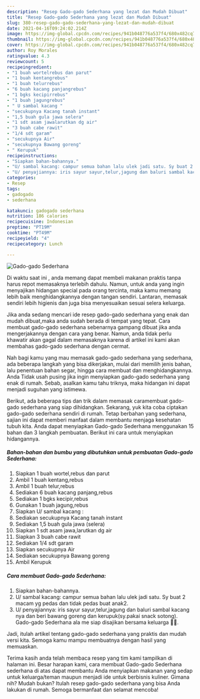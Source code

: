 ```yaml
---
description: "Resep Gado-gado Sederhana yang lezat dan Mudah Dibuat"
title: "Resep Gado-gado Sederhana yang lezat dan Mudah Dibuat"
slug: 380-resep-gado-gado-sederhana-yang-lezat-dan-mudah-dibuat
date: 2021-04-16T09:24:02.214Z
image: https://img-global.cpcdn.com/recipes/941b048776a537f4/680x482cq70/gado-gado-sederhana-foto-resep-utama.jpg
thumbnail: https://img-global.cpcdn.com/recipes/941b048776a537f4/680x482cq70/gado-gado-sederhana-foto-resep-utama.jpg
cover: https://img-global.cpcdn.com/recipes/941b048776a537f4/680x482cq70/gado-gado-sederhana-foto-resep-utama.jpg
author: Roy Morales
ratingvalue: 4.3
reviewcount: 5
recipeingredient:
- "1 buah wortelrebus dan parut"
- "1 buah kentangrebus"
- "1 buah telurrebus"
- "6 buah kacang panjangrebus"
- "1 bgks kecipirrebus"
- "1 buah jagungrebus"
- " U sambal kacang "
- "secukupnya Kacang tanah instant"
- "1,5 buah gula jawa selera"
- "1 sdt asam jawalarutkan dg air"
- "3 buah cabe rawit"
- "1/4 sdt garam"
- "secukupnya Air"
- "secukupnya Bawang goreng"
- " Kerupuk"
recipeinstructions:
- "Siapkan bahan-bahannya."
- "U/ sambal kacang: campur semua bahan lalu ulek jadi satu. Sy buat 2 macam yg pedas dan tidak pedas buat anak2."
- "U/ penyajiannya: iris sayur sayur,telur,jagung dan baluri sambal kacang nya dan beri bawang goreng dan kerupuk(sy.pakai snack sotong). Gado-gado Sederhana ala me siap disajikan bersama keluarga 🙏🥰."
categories:
- Resep
tags:
- gadogado
- sederhana

katakunci: gadogado sederhana 
nutrition: 186 calories
recipecuisine: Indonesian
preptime: "PT19M"
cooktime: "PT49M"
recipeyield: "4"
recipecategory: Lunch

---
```



![Gado-gado Sederhana](https://img-global.cpcdn.com/recipes/941b048776a537f4/680x482cq70/gado-gado-sederhana-foto-resep-utama.jpg)

Di waktu  saat ini , anda memang dapat membeli makanan praktis tanpa harus repot memasaknya terlebih dahulu. Namun, untuk anda yang ingin menyajikan hidangan special pada orang tercinta, maka kamu memang lebih baik menghidangkannya dengan tangan sendiri. Lantaran, memasak sendiri lebih higienis dan juga bisa menyesuaikan sesuai selera keluarga.

Jika anda sedang mencari ide resep gado-gado sederhana yang enak dan mudah dibuat,maka anda sudah berada di tempat yang tepat. Cara membuat gado-gado sederhana  sebenarnya gampang dibuat jika anda mengerjakannya dengan cara yang benar. Namun, anda tidak perlu khawatir akan gagal dalam memasaknya 
karena di artikel ini kami akan membahas gado-gado sederhana dengan cermat.  



Nah bagi kamu yang mau memasak gado-gado sederhana yang sederhana, ada beberapa langkah yang bisa dikerjakan, mulai dari memilih jenis bahan, lalu penentuan bahan segar, hingga cara membuat dan menghidangkannya. Anda Tidak usah pusing jika ingin menyiapkan gado-gado sederhana yang enak di rumah. Sebab, asalkan kamu  tahu triknya, maka hidangan ini dapat menjadi suguhan yang istimewa.

Berikut, ada beberapa tips dan trik dalam memasak caramembuat gado-gado sederhana yang siap dihidangkan. Sekarang, yuk kita coba ciptakan gado-gado sederhana sendiri di rumah. Tetap berbahan yang sederhana, sajian ini dapat memberi manfaat dalam membantu menjaga kesehatan tubuh kita. Anda dapat menyiapkan Gado-gado Sederhana menggunakan 15 bahan dan 3 langkah pembuatan. Berikut ini cara untuk menyiapkan hidangannya.

<!--inarticleads1-->

##### Bahan-bahan dan bumbu yang dibutuhkan untuk pembuatan Gado-gado Sederhana:

1. Siapkan 1 buah wortel,rebus dan parut
1. Ambil 1 buah kentang,rebus
1. Ambil 1 buah telur,rebus
1. Sediakan 6 buah kacang panjang,rebus
1. Sediakan 1 bgks kecipir,rebus
1. Gunakan 1 buah jagung,rebus
1. Siapkan  U/ sambal kacang :
1. Sediakan secukupnya Kacang tanah instant
1. Sediakan 1,5 buah gula jawa (selera)
1. Siapkan 1 sdt asam jawa,larutkan dg air
1. Siapkan 3 buah cabe rawit
1. Sediakan 1/4 sdt garam
1. Siapkan secukupnya Air
1. Sediakan secukupnya Bawang goreng
1. Ambil  Kerupuk




<!--inarticleads2-->

##### Cara membuat Gado-gado Sederhana:

1. Siapkan bahan-bahannya.
1. U/ sambal kacang: campur semua bahan lalu ulek jadi satu. Sy buat 2 macam yg pedas dan tidak pedas buat anak2.
1. U/ penyajiannya: iris sayur sayur,telur,jagung dan baluri sambal kacang nya dan beri bawang goreng dan kerupuk(sy.pakai snack sotong). Gado-gado Sederhana ala me siap disajikan bersama keluarga 🙏🥰.




Jadi, itulah artikel tentang  gado-gado sederhana  yang praktis dan mudah versi kita. Semoga kamu mampu membuatnya dengan hasil yang memuaskan. 

Terima kasih anda telah membaca resep yang tim kami tampilkan di halaman ini. Besar harapan kami, cara membuat  Gado-gado Sederhana sederhana di atas dapat membantu Anda menyiapkan makanan yang sedap untuk keluarga/teman maupun menjadi ide untuk berbisnis kuliner. Gimana nih? Mudah bukan? Itulah resep gado-gado sederhana yang bisa Anda lakukan di rumah. Semoga bermanfaat dan selamat mencoba!

